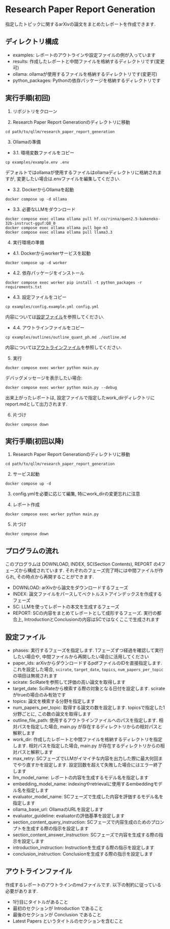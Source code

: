 # Research Paper Report Generation

指定したトピックに関するarXivの論文をまとめたレポートを作成できます.

## ディレクトリ構成

- examples: レポートのアウトラインや設定ファイルの例が入っています
- results: 作成したレポートと中間ファイルを格納するディレクトリです(変更可)
- ollama: ollamaが使用するファイルを格納するディレクトリです(変更可)
- python_packages: Pythonの依存パッケージを格納するディレクトリです

## 実行手順(初回)

1. リポジトリをクローン

2. Research Paper Report Generationのディレクトリに移動

```
cd path/to/qllm/research_paper_report_generation
```

3. Ollamaの準備

  - 3.1. 環境変数ファイルをコピー

  ```
  cp examples/example.env .env
  ```

  デフォルトではollamaが使用するファイルはollamaディレクトリに格納されますが, 変更したい場合は.envファイルを編集してください.

  - 3.2. DockerからOllamaを起動

  ```
  docker compose up -d ollama
  ```

  - 3.3. 必要なLLMをダウンロード

  ```
  docker compose exec ollama ollama pull hf.co/rinna/qwen2.5-bakeneko-32b-instruct-gguf:Q8_0
  docker compose exec ollama ollama pull bge-m3
  docker compose exec ollama ollama pull llama3.3
  ```

4. 実行環境の準備

  - 4.1. Dockerからworkerサービスを起動

  ```
  docker compose up -d worker
  ```

  - 4.2. 依存パッケージをインストール

  ```
  docker compose exec worker pip install -t python_packages -r requirements.txt
  ```

  - 4.3. 設定ファイルをコピー

  ```
  cp examples/config.example.yml config.yml
  ```

  内容については[設定ファイル](#設定ファイル)を参照してください.

  - 4.4. アウトラインファイルをコピー

  ```
  cp examples/outlines/outline_quant_ph.md ./outline.md
  ```

  内容については[アウトラインファイル](#アウトラインファイル)を参照してください.

5. 実行

```
docker compose exec worker python main.py
```

デバッグメッセージを表示したい場合:

```
docker compose exec worker python main.py --debug
```

出来上がったレポートは, 設定ファイルで指定したwork_dirディレクトリにreport.mdとして出力されます.

6. 片づけ

```
docker compose down
```

## 実行手順(初回以降)

1. Research Paper Report Generationのディレクトリに移動

```
cd path/to/qllm/research_paper_report_generation
```

2. サービス起動

```
docker compose up -d
```

3. config.ymlを必要に応じて編集, 特にwork_dirの変更忘れに注意

4. レポート作成

```
docker compose exec worker python main.py
```

5. 片づけ

```
docker compose down
```

## プログラムの流れ

このプログラムは DOWNLOAD, INDEX, SC(Section Contents), REPORT の4フェーズから構成されています. それぞれのフェーズ完了時には中間ファイルが作られ, その時点から再開することができます.

- DOWNLOAD: arXivから論文をダウンロードするフェーズ
- INDEX: 論文ファイルをパースしてベクトルストアインデックスを作成するフェーズ
- SC: LLMを使ってレポートの本文を生成するフェーズ
- REPORT: SCの内容をまとめてレポートとして成形するフェーズ. 実行の都合上, IntroductionとConclusionの内容はSCではなくここで生成されます

## 設定ファイル

- phases: 実行するフェーズを指定します. 1フェーズずつ経過を確認して実行したい場合や, 中間ファイルから再開したい場合に活用してください
- paper_ids: arXivからダウンロードするpdfファイルのIDを直接指定します. これを設定した場合, `scirate`, `target_date`, `topics`, `num_papers_per_topic` の項目は無視されます
- scirate: SciRateを参照して評価の高い論文を取得します
- target_date: SciRateから検索する際の対象となる日付を設定します. scirateがtrueの場合のみ有効です
- topics: 論文を検索する分野を指定します
- num_papers_per_topic: 取得する論文の数を設定します. topicsで指定した1分野ごとに, この数の論文を取得します
- outline_file_path: 使用するアウトラインファイルへのパスを指定します. 相対パスを指定した場合, main.py が存在するディレクトリからの相対パスと解釈します
- work_dir: 作成したレポートと中間ファイルを格納するディレクトリを指定します. 相対パスを指定した場合, main.py が存在するディレクトリからの相対パスと解釈します
- max_retry: SCフェーズでLLMがイマイチな内容を出力した際に最大何回までやり直すかを設定します. 設定回数を超えて失敗した場合にはエラー終了します
- llm_model_name: レポートの内容を生成するモデル名を指定します
- embedding_model_name: indexingやretrievalに使用するembeddingモデル名を指定します
- evaluator_model_name: SCフェーズで生成した内容を評価するモデル名を指定します
- ollama_base_url: OllamaのURLを設定します
- evaluator_guideline: evaluatorの評価基準を設定します
- section_content_query_instruction: SCフェーズで内容生成のためのプロンプトを生成する際の指示を設定します
- section_content_answer_instruction: SCフェーズで内容を生成する際の指示を設定します
- introduction_instruction: Instructionを生成する際の指示を設定します
- conclusion_instruction: Conclusionを生成する際の指示を設定します

## アウトラインファイル

作成するレポートのアウトラインのmdファイルです. 以下の制約に従っている必要があります.

- 1行目にタイトルがあること
- 最初のセクションが Introduction であること
- 最後のセクションが Conclusion であること
- Latest Papers というタイトルのセクションを含むこと

